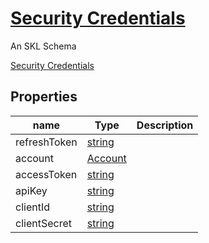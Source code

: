 <!--- This is an autogenerated file -->
# [Security Credentials](../../../schemas/core/security-credentials)

An SKL Schema



[Security Credentials](../../../schemas/core/security-credentials)

## Properties

| name | Type | Description |
| ---- | ---- | ----------- |
| refreshToken | [string](http://www.w3.org/2001/XMLSchema#string) |  |
| account | [Account](../../../schemas/core/account) |  |
| accessToken | [string](http://www.w3.org/2001/XMLSchema#string) |  |
| apiKey | [string](http://www.w3.org/2001/XMLSchema#string) |  |
| clientId | [string](http://www.w3.org/2001/XMLSchema#string) |  |
| clientSecret | [string](http://www.w3.org/2001/XMLSchema#string) |  |

